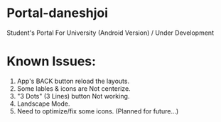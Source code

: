 # Portal-daneshjoi
Student's Portal For University (Android Version) / Under Development

# Known Issues:
1. App's BACK button reload the layouts.
2. Some lables & icons are Not centerize.
3. "3 Dots" (3 Lines) button Not working.
4. Landscape Mode.
5. Need to optimize/fix some icons. (Planned  for future...)
